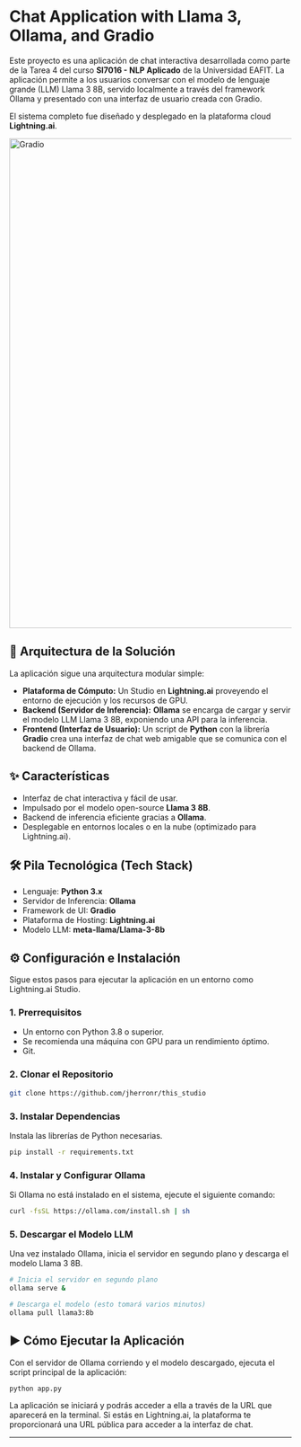 # Chat Application with Llama 3, Ollama, and Gradio

Este proyecto es una aplicación de chat interactiva desarrollada como parte de la Tarea 4 del curso **SI7016 - NLP Aplicado** de la Universidad EAFIT. La aplicación permite a los usuarios conversar con el modelo de lenguaje grande (LLM) Llama 3 8B, servido localmente a través del framework Ollama y presentado con una interfaz de usuario creada con Gradio.

El sistema completo fue diseñado y desplegado en la plataforma cloud **Lightning.ai**.

<img width="1847" height="872" alt="Gradio" src="https://github.com/user-attachments/assets/170bfa53-c268-4dc9-866a-61cbfe237b45" />

## 🚀 Arquitectura de la Solución

La aplicación sigue una arquitectura modular simple:

  * **Plataforma de Cómputo:** Un Studio en **Lightning.ai** proveyendo el entorno de ejecución y los recursos de GPU.
  * **Backend (Servidor de Inferencia):** **Ollama** se encarga de cargar y servir el modelo LLM Llama 3 8B, exponiendo una API para la inferencia.
  * **Frontend (Interfaz de Usuario):** Un script de **Python** con la librería **Gradio** crea una interfaz de chat web amigable que se comunica con el backend de Ollama.

## ✨ Características

  * Interfaz de chat interactiva y fácil de usar.
  * Impulsado por el modelo open-source **Llama 3 8B**.
  * Backend de inferencia eficiente gracias a **Ollama**.
  * Desplegable en entornos locales o en la nube (optimizado para Lightning.ai).

## 🛠️ Pila Tecnológica (Tech Stack)

  * Lenguaje: **Python 3.x**
  * Servidor de Inferencia: **Ollama**
  * Framework de UI: **Gradio**
  * Plataforma de Hosting: **Lightning.ai**
  * Modelo LLM: **meta-llama/Llama-3-8b**

## ⚙️ Configuración e Instalación

Sigue estos pasos para ejecutar la aplicación en un entorno como Lightning.ai Studio.

### 1\. Prerrequisitos

  * Un entorno con Python 3.8 o superior.
  * Se recomienda una máquina con GPU para un rendimiento óptimo.
  * Git.

### 2\. Clonar el Repositorio

```bash
git clone https://github.com/jherronr/this_studio

```

### 3\. Instalar Dependencias

Instala las librerías de Python necesarias.

```bash
pip install -r requirements.txt
```

### 4\. Instalar y Configurar Ollama

Si Ollama no está instalado en el sistema, ejecute el siguiente comando:

```bash
curl -fsSL https://ollama.com/install.sh | sh
```

### 5\. Descargar el Modelo LLM

Una vez instalado Ollama, inicia el servidor en segundo plano y descarga el modelo Llama 3 8B.

```bash
# Inicia el servidor en segundo plano
ollama serve &

# Descarga el modelo (esto tomará varios minutos)
ollama pull llama3:8b
```

## ▶️ Cómo Ejecutar la Aplicación

Con el servidor de Ollama corriendo y el modelo descargado, ejecuta el script principal de la aplicación:

```bash
python app.py
```

La aplicación se iniciará y podrás acceder a ella a través de la URL que aparecerá en la terminal. Si estás en Lightning.ai, la plataforma te proporcionará una URL pública para acceder a la interfaz de chat.

-----

